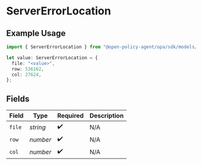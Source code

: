# ServerErrorLocation

## Example Usage

```typescript
import { ServerErrorLocation } from "@open-policy-agent/opa/sdk/models/errors";

let value: ServerErrorLocation = {
  file: "<value>",
  row: 536162,
  col: 27624,
};
```

## Fields

| Field              | Type               | Required           | Description        |
| ------------------ | ------------------ | ------------------ | ------------------ |
| `file`             | *string*           | :heavy_check_mark: | N/A                |
| `row`              | *number*           | :heavy_check_mark: | N/A                |
| `col`              | *number*           | :heavy_check_mark: | N/A                |